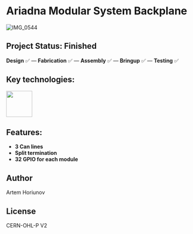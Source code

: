 # Ariadna Modular System Backplane
![IMG_0544](https://github.com/user-attachments/assets/28a86a41-45a0-46c3-a877-61f891d24307)
## Project Status: **Finished**  
**Design** ✅ — **Fabrication** ✅ — **Assembly** ✅ — **Bringup** ✅ — **Testing** ✅  
## Key technologies:
<img align="center" height="70" src="https://github.com/user-attachments/assets/b9e7a733-c604-4bd4-b8ea-bd48c80eab4d">&nbsp;&nbsp;&nbsp;&nbsp;
## Features:
- **3 Can lines**
- **Split termination**
- **32 GPIO for each module**
## Author
Artem Horiunov
## License
CERN-OHL-P V2
